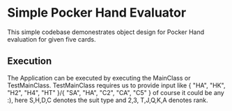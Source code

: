 # Simple Pocker Hand Evaluator
This simple codebase demonestrates object design for Pocker Hand evaluation for given five cards.

## Execution
The Application can be executed by executing the MainClass or TestMainClass. TestMainClass requires us to provide 
input like { "HA", "HK", "H2", "H4", "HT" }/{ "SA", "HA", "C2", "CA", "C5" } of course it could be any :), here S,H,D,C denotes the suit type and 2,3, T,J,Q,K,A denotes rank.

